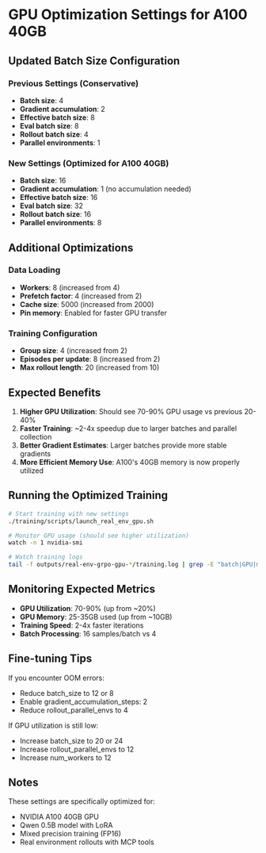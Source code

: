 # GPU Optimization Settings for A100 40GB

## Updated Batch Size Configuration

### Previous Settings (Conservative)
- **Batch size**: 4
- **Gradient accumulation**: 2
- **Effective batch size**: 8
- **Eval batch size**: 8
- **Rollout batch size**: 4
- **Parallel environments**: 1

### New Settings (Optimized for A100 40GB)
- **Batch size**: 16
- **Gradient accumulation**: 1 (no accumulation needed)
- **Effective batch size**: 16
- **Eval batch size**: 32
- **Rollout batch size**: 16
- **Parallel environments**: 8

## Additional Optimizations

### Data Loading
- **Workers**: 8 (increased from 4)
- **Prefetch factor**: 4 (increased from 2)
- **Cache size**: 5000 (increased from 2000)
- **Pin memory**: Enabled for faster GPU transfer

### Training Configuration
- **Group size**: 4 (increased from 2)
- **Episodes per update**: 8 (increased from 2)
- **Max rollout length**: 20 (increased from 10)

## Expected Benefits

1. **Higher GPU Utilization**: Should see 70-90% GPU usage vs previous 20-40%
2. **Faster Training**: ~2-4x speedup due to larger batches and parallel collection
3. **Better Gradient Estimates**: Larger batches provide more stable gradients
4. **More Efficient Memory Use**: A100's 40GB memory is now properly utilized

## Running the Optimized Training

```bash
# Start training with new settings
./training/scripts/launch_real_env_gpu.sh

# Monitor GPU usage (should see higher utilization)
watch -n 1 nvidia-smi

# Watch training logs
tail -f outputs/real-env-grpo-gpu-*/training.log | grep -E "batch|GPU|memory"
```

## Monitoring Expected Metrics

- **GPU Utilization**: 70-90% (up from ~20%)
- **GPU Memory**: 25-35GB used (up from ~10GB)
- **Training Speed**: 2-4x faster iterations
- **Batch Processing**: 16 samples/batch vs 4

## Fine-tuning Tips

If you encounter OOM errors:
- Reduce batch_size to 12 or 8
- Enable gradient_accumulation_steps: 2
- Reduce rollout_parallel_envs to 4

If GPU utilization is still low:
- Increase batch_size to 20 or 24
- Increase rollout_parallel_envs to 12
- Increase num_workers to 12

## Notes

These settings are specifically optimized for:
- NVIDIA A100 40GB GPU
- Qwen 0.5B model with LoRA
- Mixed precision training (FP16)
- Real environment rollouts with MCP tools